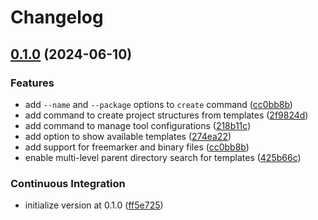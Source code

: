# Changelog

## [0.1.0](https://github.com/mayekukhisa/scaffold/compare/v0.1.0...v0.1.0) (2024-06-10)


### Features

* add `--name` and `--package` options to `create` command ([cc0bb8b](https://github.com/mayekukhisa/scaffold/commit/cc0bb8b8959dd634c3ca47eb6e24fb963dbde942))
* add command to create project structures from templates ([2f9824d](https://github.com/mayekukhisa/scaffold/commit/2f9824dd72ccc695d131d9f8c0b5d858f9162470))
* add command to manage tool configurations ([218b11c](https://github.com/mayekukhisa/scaffold/commit/218b11cff029278336f996fe2fc978bff085c099))
* add option to show available templates ([274ea22](https://github.com/mayekukhisa/scaffold/commit/274ea2256f156699bad2a44e742b70ab5dd9c3eb))
* add support for freemarker and binary files ([cc0bb8b](https://github.com/mayekukhisa/scaffold/commit/cc0bb8b8959dd634c3ca47eb6e24fb963dbde942))
* enable multi-level parent directory search for templates ([425b66c](https://github.com/mayekukhisa/scaffold/commit/425b66c2b849276c608dc3a0d8f706fa8a4e0cd7))


### Continuous Integration

* initialize version at 0.1.0 ([ff5e725](https://github.com/mayekukhisa/scaffold/commit/ff5e725583f1d4407eaf6821d0c0019171b511c3))
